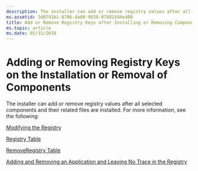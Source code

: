 ```yaml
---
description: The installer can add or remove registry values after all selected components and their related files are installed.
ms.assetid: 3d0791b1-8706-4a80-9938-07481594e408
title: Add or Remove Registry Keys after Installing or Removing Components
ms.topic: article
ms.date: 05/31/2018
---
```


# Adding or Removing Registry Keys on the Installation or Removal of Components

The installer can add or remove registry values after all selected components and their related files are installed. For more information, see the following:

[Modifying the Registry](modifying-the-registry.md)

[Registry Table](registry-table.md)

[RemoveRegistry Table](removeregistry-table.md)

[Adding and Removing an Application and Leaving No Trace in the Registry](adding-and-removing-an-application-and-leaving-no-trace-in-the-registry.md)

 

 



